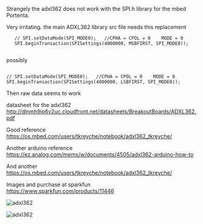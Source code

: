 Strangely the adxl362 does not work with the SPI.h library for the mbed Portenta. 


Very irritating. the main ADXL362 library src file needs this replacement
```
   // SPI.setDataMode(SPI_MODE0);	//CPHA = CPOL = 0    MODE = 0
   SPI.beginTransaction(SPISettings(4000000, MSBFIRST, SPI_MODE0));
   
   ```
   
   
   possibly
   
   ```
   
   // SPI.setDataMode(SPI_MODE0);	//CPHA = CPOL = 0    MODE = 0
   SPI.beginTransaction(SPISettings(4000000, LSBFIRST, SPI_MODE0));
   
   ```
   
   Then raw data seems to work




datasheet for the adxl362  http://dlnmh9ip6v2uc.cloudfront.net/datasheets/BreakoutBoards/ADXL362.pdf



Good reference  https://os.mbed.com/users/tkreyche/notebook/adxl362_tkreyche/



Another arduino reference https://ez.analog.com/mems/w/documents/4505/adxl362-arduino-how-to

And another https://os.mbed.com/users/tkreyche/notebook/adxl362_tkreyche/

Images and purchase at sparkfun  https://www.sparkfun.com/products/11446

![adxl362](https://cdn.sparkfun.com//assets/parts/7/2/9/8/11446-03a.jpg)

![adxl362](https://cdn.sparkfun.com//assets/parts/7/2/9/8/11446-04a.jpg)
